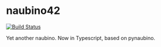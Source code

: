 # naubino42

[![Build Status](https://travis-ci.org/payload/naubino42.svg?branch=master)](https://travis-ci.org/payload/naubino42)

 Yet another naubino. Now in Typescript, based on pynaubino. 